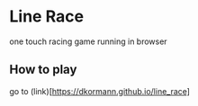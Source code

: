 # Line Race
one touch racing game running in browser

## How to play

go to (link)[https://dkormann.github.io/line_race]
